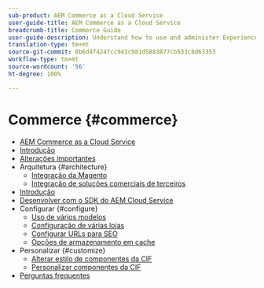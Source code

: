 ```yaml
---
sub-product: AEM Commerce as a Cloud Service
user-guide-title: AEM Commerce as a Cloud Service
breadcrumb-title: Commerce Guide
user-guide-description: Understand how to use and administer Experience Manager Commerce as a Cloud Service.
translation-type: tm+mt
source-git-commit: 8b6d4f424fcc943c981d5883877cb533c8d63353
workflow-type: tm+mt
source-wordcount: '56'
ht-degree: 100%

---
```



# Commerce {#commerce}

+ [AEM Commerce as a Cloud Service](/help/commerce-cloud/home.md)
+ [Introdução](overview.md)
+ [Alterações importantes](changes.md)
+ Arquitetura {#architecture}
   + [Integração da Magento](architecture/magento.md)
   + [Integração de soluções comerciais de terceiros](architecture/third-party.md)
+ [Introdução](getting-started.md)
+ [Desenvolver com o SDK do AEM Cloud Service](develop.md)
+ Configurar {#configure}
   + [Uso de vários modelos](configuring/multi-template-usage.md)
   + [Configuração de várias lojas](configuring/multi-store-setup.md)
   + [Configurar URLs para SEO](configuring/advanced-url-configuration.md)
   + [Opções de armazenamento em cache](configuring/caching.md)
+ Personalizar {#customize}
   + [Alterar estilo de componentes da CIF](customizing/style-cif-component.md)
   + [Personalizar componentes da CIF](customizing/customize-cif-components.md)
+ [Perguntas frequentes](faq.md)
